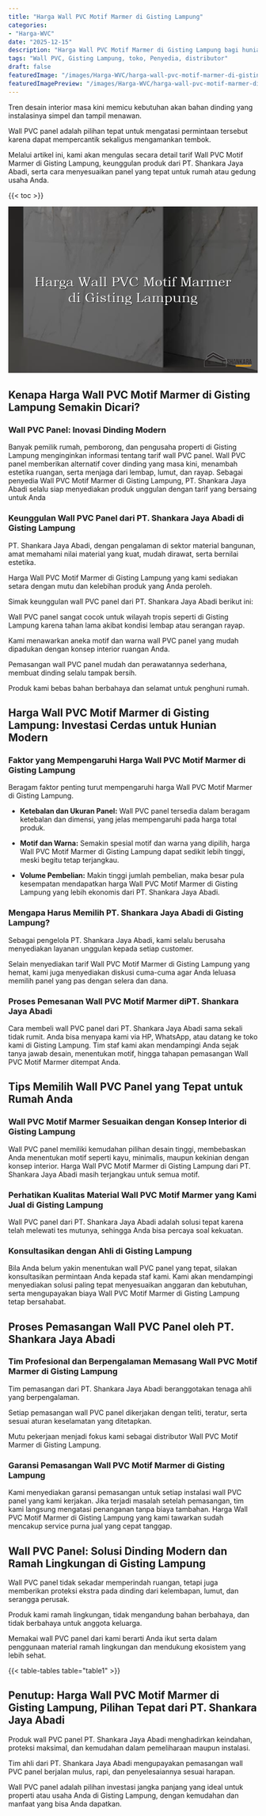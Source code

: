 ```yaml
---
title: "Harga Wall PVC Motif Marmer di Gisting Lampung"
categories:
- "Harga-WVC"
date: "2025-12-15"
description: "Harga Wall PVC Motif Marmer di Gisting Lampung bagi hunian, kantor, dan gerai. Produk berkualitas, variasi motif, variasi warna menarik, dengan servis penempatan ditangani oleh tim profesional dan garansi resmi!|Jasa distribusi Wall PVC Motif Marmer di Gisting Lampung bagi keperluan hunian, kantor, maupun gerai, beserta panel terbaik dan penempatan oleh tenaga ahli ahli dan kepastian resmi.|Pilihan Wall PVC Motif Marmer di Gisting Lampung yang andal untuk tempat tinggal, office, serta gerai, dengan panel berkualitas dan instalasi ditangani oleh tenaga ahli ahli serta kepastian resmi.|Distribusi Wall PVC Motif Marmer di Gisting Lampung bagi rumah, office, serta ritel, beserta produk unggulan dan instalasi dikerjakan oleh tim berpengalaman, lengkap dengan kepastian resmi.}"
tags: "Wall PVC, Gisting Lampung, toko, Penyedia, distributor"
draft: false
featuredImage: "/images/Harga-WVC/harga-wall-pvc-motif-marmer-di-gisting-lampung.png"
featuredImagePreview: "/images/Harga-WVC/harga-wall-pvc-motif-marmer-di-gisting-lampung.png"
---
```


Tren desain interior masa kini memicu kebutuhan akan bahan dinding yang instalasinya simpel dan tampil menawan.

Wall PVC panel adalah pilihan tepat untuk mengatasi permintaan tersebut karena dapat mempercantik sekaligus mengamankan tembok.

Melalui artikel ini, kami akan mengulas secara detail tarif Wall PVC Motif Marmer di Gisting Lampung, keunggulan produk dari PT. Shankara Jaya Abadi, serta cara menyesuaikan panel yang tepat untuk rumah atau gedung usaha Anda.

{{< toc >}}

![Harga Wall PVC Motif Marmer di Gisting Lampung](/images/Harga-WVC/Harga-Wall-PVC-Motif-Marmer-di-Gisting-Lampung.png)

## Kenapa Harga Wall PVC Motif Marmer di Gisting Lampung Semakin Dicari?

### Wall PVC Panel: Inovasi Dinding Modern

Banyak pemilik rumah, pemborong, dan pengusaha properti di Gisting Lampung menginginkan informasi tentang tarif wall PVC panel. Wall PVC panel memberikan alternatif cover dinding yang masa kini, menambah estetika ruangan, serta menjaga dari lembap, lumut, dan rayap. Sebagai penyedia Wall PVC Motif Marmer di Gisting Lampung, PT. Shankara Jaya Abadi selalu siap menyediakan produk unggulan dengan tarif yang bersaing untuk Anda

### Keunggulan Wall PVC Panel dari PT. Shankara Jaya Abadi di Gisting Lampung

PT. Shankara Jaya Abadi, dengan pengalaman di sektor material bangunan, amat memahami nilai material yang kuat, mudah dirawat, serta bernilai estetika.

Harga Wall PVC Motif Marmer di Gisting Lampung yang kami sediakan setara dengan mutu dan kelebihan produk yang Anda peroleh.

Simak keunggulan wall PVC panel dari PT. Shankara Jaya Abadi berikut ini:

Wall PVC panel sangat cocok untuk wilayah tropis seperti di Gisting Lampung karena tahan lama akibat kondisi lembap atau serangan rayap.

Kami menawarkan aneka motif dan warna wall PVC panel yang mudah dipadukan dengan konsep interior ruangan Anda.

Pemasangan wall PVC panel mudah dan perawatannya sederhana, membuat dinding selalu tampak bersih.

Produk kami bebas bahan berbahaya dan selamat untuk penghuni rumah.

## Harga Wall PVC Motif Marmer di Gisting Lampung: Investasi Cerdas untuk Hunian Modern

### Faktor yang Mempengaruhi Harga Wall PVC Motif Marmer di Gisting Lampung

Beragam faktor penting turut mempengaruhi harga Wall PVC Motif Marmer di Gisting Lampung.

- **Ketebalan dan Ukuran Panel:** Wall PVC panel tersedia dalam beragam ketebalan dan dimensi, yang jelas mempengaruhi pada harga total produk.

- **Motif dan Warna:** Semakin spesial motif dan warna yang dipilih, harga Wall PVC Motif Marmer di Gisting Lampung dapat sedikit lebih tinggi, meski begitu tetap terjangkau.

- **Volume Pembelian:** Makin tinggi jumlah pembelian, maka besar pula kesempatan mendapatkan harga Wall PVC Motif Marmer di Gisting Lampung yang lebih ekonomis dari PT. Shankara Jaya Abadi.

### Mengapa Harus Memilih PT. Shankara Jaya Abadi di Gisting Lampung?

Sebagai pengelola PT. Shankara Jaya Abadi, kami selalu berusaha menyediakan layanan unggulan kepada setiap customer.

Selain menyediakan tarif Wall PVC Motif Marmer di Gisting Lampung yang hemat, kami juga menyediakan diskusi cuma-cuma agar Anda leluasa memilih panel yang pas dengan selera dan dana.

### Proses Pemesanan Wall PVC Motif Marmer diPT. Shankara Jaya Abadi

Cara membeli wall PVC panel dari PT. Shankara Jaya Abadi sama sekali tidak rumit. Anda bisa menyapa kami via HP, WhatsApp, atau datang ke toko kami di Gisting Lampung. Tim staf kami akan mendampingi Anda sejak tanya jawab desain, menentukan motif, hingga tahapan pemasangan Wall PVC Motif Marmer ditempat Anda.

## Tips Memilih Wall PVC Panel yang Tepat untuk Rumah Anda

### Wall PVC Motif Marmer Sesuaikan dengan Konsep Interior di Gisting Lampung

Wall PVC panel memiliki kemudahan pilihan desain tinggi, membebaskan Anda menentukan motif seperti kayu, minimalis, maupun kekinian dengan konsep interior. Harga Wall PVC Motif Marmer di Gisting Lampung dari PT. Shankara Jaya Abadi masih terjangkau untuk semua motif.

### Perhatikan Kualitas Material Wall PVC Motif Marmer yang Kami Jual di Gisting Lampung

Wall PVC panel dari PT. Shankara Jaya Abadi adalah solusi tepat karena telah melewati tes mutunya, sehingga Anda bisa percaya soal kekuatan.

### Konsultasikan dengan Ahli di Gisting Lampung

Bila Anda belum yakin menentukan wall PVC panel yang tepat, silakan konsultasikan permintaan Anda kepada staf kami. Kami akan mendampingi menyediakan solusi paling tepat menyesuaikan anggaran dan kebutuhan, serta mengupayakan biaya Wall PVC Motif Marmer di Gisting Lampung tetap bersahabat.

## Proses Pemasangan Wall PVC Panel oleh PT. Shankara Jaya Abadi

### Tim Profesional dan Berpengalaman Memasang Wall PVC Motif Marmer di Gisting Lampung

Tim pemasangan dari PT. Shankara Jaya Abadi beranggotakan tenaga ahli yang berpengalaman.

Setiap pemasangan wall PVC panel dikerjakan dengan teliti, teratur, serta sesuai aturan keselamatan yang ditetapkan.

Mutu pekerjaan menjadi fokus kami sebagai distributor Wall PVC Motif Marmer di Gisting Lampung.

### Garansi Pemasangan Wall PVC Motif Marmer di Gisting Lampung

Kami menyediakan garansi pemasangan untuk setiap instalasi wall PVC panel yang kami kerjakan. Jika terjadi masalah setelah pemasangan, tim kami langsung mengatasi penanganan tanpa biaya tambahan. Harga Wall PVC Motif Marmer di Gisting Lampung yang kami tawarkan sudah mencakup service purna jual yang cepat tanggap.

## Wall PVC Panel: Solusi Dinding Modern dan Ramah Lingkungan di Gisting Lampung

Wall PVC panel tidak sekadar memperindah ruangan, tetapi juga memberikan proteksi ekstra pada dinding dari kelembapan, lumut, dan serangga perusak.

Produk kami ramah lingkungan, tidak mengandung bahan berbahaya, dan tidak berbahaya untuk anggota keluarga.

Memakai wall PVC panel dari kami berarti Anda ikut serta dalam penggunaan material ramah lingkungan dan mendukung ekosistem yang lebih sehat.

{{< table-tables table="table1" >}}

## Penutup: Harga Wall PVC Motif Marmer di Gisting Lampung, Pilihan Tepat dari PT. Shankara Jaya Abadi

Produk wall PVC panel PT. Shankara Jaya Abadi menghadirkan keindahan, proteksi maksimal, dan kemudahan dalam pemeliharaan maupun instalasi.

Tim ahli dari PT. Shankara Jaya Abadi mengupayakan pemasangan wall PVC panel berjalan mulus, rapi, dan penyelesaiannya sesuai harapan.

Wall PVC panel adalah pilihan investasi jangka panjang yang ideal untuk properti atau usaha Anda di Gisting Lampung, dengan kemudahan dan manfaat yang bisa Anda dapatkan.
